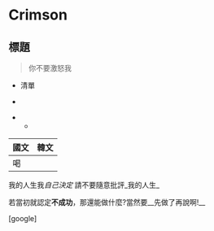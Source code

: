 # Crimson
## 標題
> 你不要激怒我
- 清單
+
*
  -
| 國文 | 韓文 | 
|-----|------|
|  喝 |      |

 我的人生我*自己決定* 請不要隨意批評_我的人生_
 
 若當初就認定**不成功**，那還能做什麼?當然要__先做了再說啊!__
 
 [google]
